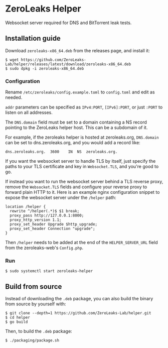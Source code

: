 # ZeroLeaks Helper

Websocket server required for DNS and BitTorrent leak tests.

## Installation guide

Download `zeroleaks-x86_64.deb` from the releases page, and install it:

```
$ wget https://github.com/ZeroLeaks-Lab/helper/releases/latest/download/zeroleaks-x86_64.deb
$ sudo dpkg -i zeroleaks-x86_64.deb
```

### Configuration

Rename `/etc/zeroleaks/config.example.toml` to `config.toml` and edit as needed.

`addr` parameters can be specified as `IPv4:PORT`, `[IPv6]:PORT`, or just `:PORT` to listen on all addresses.

The `DNS.domain` field must be set to a domain containing a NS record pointing to the ZeroLeaks helper host. This can be a subdomain of it.

For example, if the zeroleaks helper is hosted at zeroleaks.org, `DNS.domain` can be set to dns.zeroleaks.org, and you would add a record like:

```
dns.zeroleaks.org.  3600    IN  NS  zeroleaks.org.
```

If you want the websocket server to handle TLS by itself, just specify the paths to your TLS certificate and key in `Websocket.TLS`, and you're good to go.

If instead you want to run the websocket server behind a TLS reverse proxy, remove the `Websocket.TLS` fields and configure your reverse proxy to forward plain HTTP to it. Here is an example nginx configuration snippet to expose the websocket server under the `/helper` path:

```nginx
location /helper {
  rewrite ^/helper(.*)$ $1 break;
  proxy_pass http://127.0.0.1:8000;
  proxy_http_version 1.1;
  proxy_set_header Upgrade $http_upgrade;
  proxy_set_header Connection "upgrade";
}
```

Then `/helper` needs to be added at the end of the `HELPER_SERVER_URL` field from the zeroleaks-web's `Config.php`.

### Run

```
$ sudo systemctl start zeroleaks-helper
```

## Build from source

Instead of downloading the `.deb` package, you can also build the binary from source by yourself with:

```
$ git clone --depth=1 https://github.com/ZeroLeaks-Lab/helper.git
$ cd helper
$ go build
```

Then, to build the `.deb` package:

```
$ ./packaging/package.sh
```
